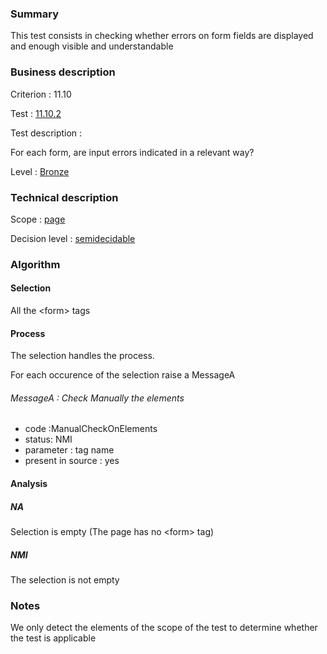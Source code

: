 ### Summary

This test consists in checking whether errors on form fields are
displayed and enough visible and understandable

### Business description

Criterion : 11.10

Test : [11.10.2](http://www.accessiweb.org/index.php/accessiweb-22-english-version.html#test-11-10-2)

Test description :

For each form, are input errors indicated in a relevant way?

Level : [Bronze](/en/category/rules-design/accessiweb-11/level/bronze)

### Technical description

Scope : [page](/en/category/rules-design/accessiweb-11/scope/page)

Decision level :
[semidecidable](/en/category/rules-design/accessiweb-11/decision-level/semidecidable)

### Algorithm

#### Selection

All the <form\> tags

#### Process

The selection handles the process.

For each occurence of the selection raise a MessageA

###### MessageA : Check Manually the elements

-   code :ManualCheckOnElements
-   status: NMI
-   parameter : tag name
-   present in source : yes

#### Analysis

##### NA

Selection is empty (The page has no <form\> tag)

##### NMI

The selection is not empty

### Notes

We only detect the elements of the scope of the test to determine
whether the test is applicable
